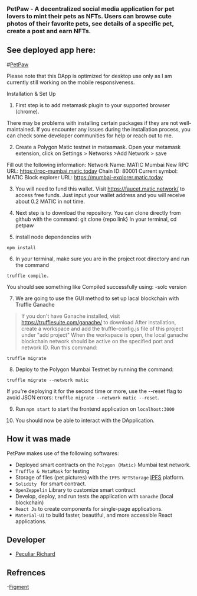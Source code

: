 ### PetPaw - A decentralized social media application for pet lovers to mint their pets as NFTs. Users can browse cute photos of their favorite pets, see details of a specific pet, create a post and earn NFTs.

## See deployed app here: 
#[PetPaw](https://petpaw-two.vercel.app)

Please note that this DApp is optimized for desktop use only as I am currently still working on the mobile responsiveness.

Installation & Set Up 

1. First step is to add metamask plugin to your supported browser (chrome).

There may be problems with installing certain packages if they are not well-maintained. If you encounter any issues during the installation process, you can check some developer communities for help or reach out to me.

2. Create a Polygon Matic testnet in metasmask. Open your metamask extension, click on Settings > Networks >Add Network > save

Fill out the following information:
Network Name: MATIC Mumbai
New RPC URL: https://rpc-mumbai.matic.today
Chain ID: 80001
Current symbol: MATIC
Block explorer URL: https://mumbai-explorer.matic.today

3. You will need to fund this wallet. Visit https://faucet.matic.network/ to access free funds. Just input your wallet address and you will receive about 0.2 MATIC in not time. 

4. Next step is to download the repository. You can clone directly from github with the command: git clone {repo link}
In your terminal, cd petpaw

5. install node dependencies with 

```
npm install
```
6. In your terminal, make sure you are in the project root directory and run the command 
```
truffle compile.
```
You should see something like 
Compiled successfully using:
  -solc version

7. We are going to use the GUI method to set up lacal blockchain with Truffle Ganache 
> If you don't have Ganache installed, visit https://trufflesuite.com/ganache/ to download
> After installation, create a workspace and add the truffle-config.js file of this project under "add project"
> When the workspace is open, the local ganache blockchain network should be active on the specified port and network ID.
Run this command:
```
truffle migrate
```
8. Deploy to the Polygon Mumbai Testnet by running the command:
```
truffle migrate --network matic
```

If you're deploying it for the second time or more, use the --reset flag to avoid JSON errors: `truffle migrate --network matic --reset`.

9. Run `npm start` to start the frontend application on `localhost:3000`

10. You should now be able to interact with the DApplication. 

## How it was made
PetPaw makes use of the following softwares:
* Deployed smart contracts on the `Polygon (Matic)` Mumbai test network.
* `Truffle & MetaMask` for testing
* Storage of files (pet pictures) with the `IPFS NFTStorage` [IPFS](https://nft.storage/) platform.
* `Solidity ` for smart contract.
* `OpenZeppelin` Library to customize smart contract
* Develop, deploy, and run tests the application with `Ganache` (local blockchain)
* `React Js` to create components for single-page applications.
* `Material-UI` to build faster, beautiful, and more accessible React applications.

## Developer

- [Peculiar Richard](https://github.com/peculiarrichard)

## Refrences
-[Figment](https://learn.figment.io/)